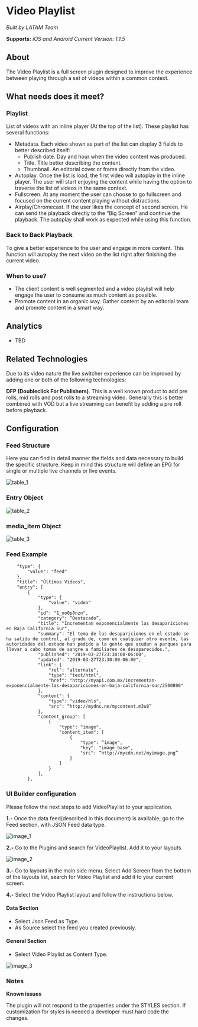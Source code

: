 # Video Playlist

*Built by LATAM Team*

**Supports:** *iOS and Android*
*Current Version: 1.1.5*

 
## About

The Video Playlist is a full screen plugin designed to improve the experience between playing through a set of videos within a common context. 

## What needs does it meet?
### Playlist

List of videos with an inline player (At the top of the list). These playlist has several functions:

- Metadata. Each video shown as part of the list can display 3 fields to better described itself:
  - Publish date. Day and hour when the video content was produced.
  - Title. Title better describing the content.
  - Thumbnail. An editorial cover or frame directly from the video.
- Autoplay. Once the list is load, the first video will autoplay in the inline player. The user will start enjoying the content while having the option to traverse the list of videos in the same context.
- Fullscreen. At any moment the user can choose to go fullscreen and focused on the current content playing without distractions.
- Airplay/Chromecast. If the user likes the concept of second screen. He can send the playback directly to the “Big Screen” and continue the playback. The autoplay shall work as expected while using this function. 

### Back to Back Playback

To give a better experience to the user and engage in more content. This function will autoplay the next video on the list right after finishing the current video.


### When to use?

- The client content is well segmented and a video playlist will help engage the user to consume as much content as possible. 
- Promote content in an organic way. Gather content by an editorial team and promote content in a smart way.

## Analytics

- TBD

## Related Technologies

Due to its video nature the live switcher experience can be improved by adding one or both of the following technologies:

**DFP (Doubleclick For Publishers)**. This is a well known product to add pre rolls, mid rolls and post rolls to a streaming video. Generally this is better combined with VOD but a live streaming can benefit by adding a pre roll before playback.

## Configuration

### Feed Structure

Here you can find in detail manner the fields and data necessary to build the specific structure. Keep in mind this structure will define an EPG for single or multiple live channels or live events.

![table_1](https://github.com/applicaster/latam-product-documentation/blob/master/Video_playlist/ss_1.png?raw=true)

### Entry Object

![table_2](https://github.com/applicaster/latam-product-documentation/blob/master/Video_playlist/ss_2.png?raw=true)

### media_item Object

![table_3](https://github.com/applicaster/latam-product-documentation/blob/master/Video_playlist/ss_3.png?raw=true)

### Feed Example

```
    "type": {
        "value": "feed"
    },
    "title": "Últimos Videos",
    "entry": [
        {
            "type": {
                "value": "video"
            },
            "id": "1_oo0p8nzn",
            "category": “Destacado”,
            "title": "Incrementan exponencialmente las desapariciones en Baja California Sur",
            "summary": "El tema de las desapariciones en el estado se ha salido de control, al grado de, como en cualquier otro evento, las autoridades del estado han pedido a la gente que acudan a parques para llevar a cabo tomas de sangre a familiares de desaparecidos.",
            "published": "2019-03-27T23:30:00-06:00",
            "updated": "2019-03-27T23:30:00-06:00",
            "link": {
                "rel": "alternate",
                "type": "text/html",
                "href": "http://myapi.com.mx/incrementan-exponencialmente-las-desapariciones-en-baja-california-sur/2500890"
            },
            "content": {
                "type": "video/hls",
                "src": “http://mydnc.ne/mycontent.m3u8”
            },
            "content_group": [
                {
                    "type": "image",
                    "content_item": [
                        {
                            "type": “image",
                            "key": "image_base",
                            "src": “http://mycdn.net/myimage.png“
                        }
                    ]
                }
            ],
        },
```

### UI Builder configuration

Please follow the next steps to add VideoPlaylist to your application.

**1.-** Once the data feed(described in this document) is available, go to the Feed section, with JSON Feed data type.

![image_1](https://github.com/applicaster/latam-product-documentation/blob/master/Video_playlist/ss_4.png?raw=true)

**2.-** Go to the Plugins and search for VideoPlaylist. Add it to your layouts.

![image_2](https://github.com/applicaster/latam-product-documentation/blob/master/Video_playlist/ss_5.png?raw=true)

**3.-** Go to layouts in the main side menu. Select Add Screen from the bottom of the layouts list, search for Video Playlist and add it to your current screen.

**4.-** Select the Video Playlist layout and follow the instructions below.

#### Data Section
- Select Json Feed as Type.
- As Source select the feed you created previously.
#### General Section
- Select Video Playlist as Content Type.

![image_3](https://github.com/applicaster/latam-product-documentation/blob/master/Video_playlist/ss_6.png?raw=true)

### Notes

**Known issues** 

The plugin will not respond to the properties under the STYLES section. If customization for styles is needed a developer must hard code the changes.
